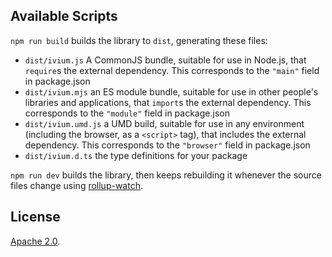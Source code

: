 ## Available Scripts

`npm run build` builds the library to `dist`, generating these files:

- `dist/ivium.js`
  A CommonJS bundle, suitable for use in Node.js, that `require`s the external dependency. This corresponds to the `"main"` field in package.json
- `dist/ivium.mjs`
  an ES module bundle, suitable for use in other people's libraries and applications, that `import`s the external dependency. This corresponds to the `"module"` field in package.json
- `dist/ivium.umd.js`
  a UMD build, suitable for use in any environment (including the browser, as a `<script>` tag), that includes the external dependency. This corresponds to the `"browser"` field in package.json
- `dist/ivium.d.ts`
  the type definitions for your package

`npm run dev` builds the library, then keeps rebuilding it whenever the source files change using [rollup-watch](https://github.com/rollup/rollup-watch).

## License

[Apache 2.0](LICENSE).
